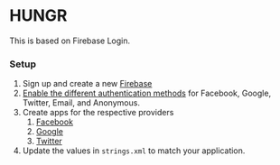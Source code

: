# HUNGR

This is based on Firebase Login.

### Setup
1. Sign up and create a new [Firebase](https://www.firebase.com)
2. [Enable the different authentication methods](https://www.firebase.com/docs/android/guide/user-auth.html#section-providers) for Facebook, Google, Twitter, Email, and Anonymous.
3. Create apps for the respective providers
    1. [Facebook](https://developers.facebook.com/docs/android/getting-started)
    2. [Google](https://developers.google.com/+/mobile/android/getting-started)
    3. [Twitter](https://apps.twitter.com/app/new)
4. Update the values in `strings.xml` to match your application.

